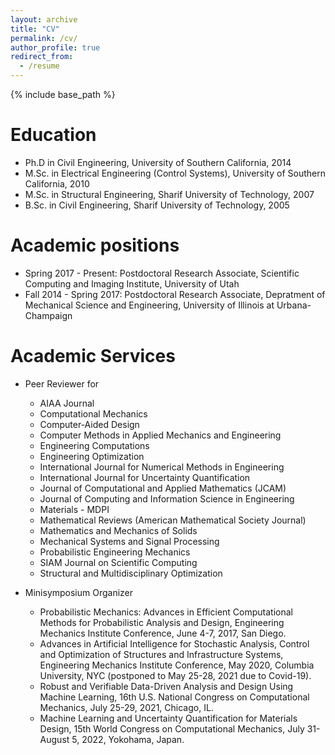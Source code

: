```yaml
---
layout: archive
title: "CV"
permalink: /cv/
author_profile: true
redirect_from:
  - /resume
---
```


{% include base_path %}

Education
======
* Ph.D in Civil Engineering, University of Southern California, 2014
* M.Sc. in Electrical Engineering (Control Systems), University of Southern California, 2010
* M.Sc. in Structural Engineering, Sharif University of Technology, 2007
* B.Sc. in Civil Engineering, Sharif University of Technology, 2005




Academic positions
======
* Spring 2017 - Present: Postdoctoral Research Associate, Scientific Computing and Imaging Institute, University of Utah
* Fall 2014 - Spring 2017: Postdoctoral Research Associate, Depratment of Mechanical Science and Engineering, University of Illinois at Urbana-Champaign
 
  
Academic Services 
======
* Peer Reviewer for 
  - AIAA Journal
  - Computational Mechanics
  - Computer-Aided Design
  - Computer Methods in Applied Mechanics and Engineering
  - Engineering Computations
  - Engineering Optimization
  - International Journal for Numerical Methods in Engineering
  - International Journal for Uncertainty Quantification
  - Journal of Computational and Applied Mathematics (JCAM)
  - Journal of Computing and Information Science in Engineering
  - Materials - MDPI
  - Mathematical Reviews (American Mathematical Society Journal)
  - Mathematics and Mechanics of Solids
  - Mechanical Systems and Signal Processing
  - Probabilistic Engineering Mechanics
  - SIAM Journal on Scientific Computing
  - Structural and Multidisciplinary Optimization

* Minisymposium Organizer
   - Probabilistic Mechanics: Advances in Efficient Computational Methods for Probabilistic Analysis and Design, Engineering Mechanics Institute Conference, June
4-7, 2017, San Diego.
   - Advances in Artificial Intelligence for Stochastic Analysis, Control and Optimization of Structures and Infrastructure Systems, Engineering Mechanics Institute
Conference, May 2020, Columbia University, NYC (postponed to May 25-28, 2021 due to Covid-19).
   - Robust and Verifiable Data-Driven Analysis and Design Using Machine Learning, 16th U.S. National Congress on Computational Mechanics, July 25-29, 2021,
Chicago, IL.
   - Machine Learning and Uncertainty Quantification for Materials Design, 15th World Congress on Computational Mechanics, July 31- August 5, 2022, Yokohama, Japan. 
